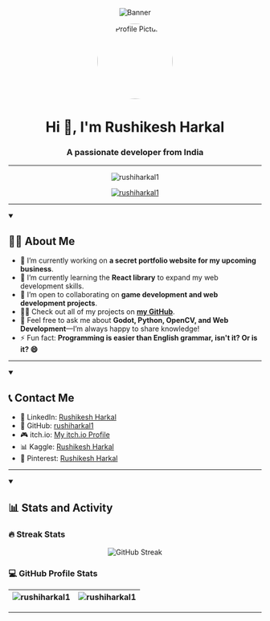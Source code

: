 <!-- Github Banner -->
<p align="center">
  <img src="https://inkscape.org/gallery/item/12639/view/" alt="Banner" />
</p>

<!-- Profile Picture -->
<p align="center">
	<a href="https://github.com/rushiharkal1" target="_blank" rel="noopener noreferrer">
		  <img src="https://avatars.githubusercontent.com/u/171824289?v=4" alt="Profile Picture" width="150" height="150" style="border-radius:50%;" />
	</a>
</p>

<h1 align="center">Hi 👋, I'm Rushikesh Harkal</h1>
<h3 align="center">A passionate developer from India</h3>

---

<p align="center">
  <img src="https://komarev.com/ghpvc/?username=rushiharkal1&label=Profile%20views&color=0e75b6&style=flat" alt="rushiharkal1" />
</p>

<p align="center">
  <a href="https://github.com/ryo-ma/github-profile-trophy" target="_blank" rel="noopener noreferrer"><img src="https://github-profile-trophy.vercel.app/?username=rushiharkal1&theme=onedark" alt="rushiharkal1" /></a>
</p>  

---

<details open> 
  <summary><h2>👨‍💻 About Me</h2></summary>

  <ul>
    <li>🔭 I’m currently working on <strong>a secret portfolio website for my upcoming business</strong>.</li>
    <li>🌱 I’m currently learning the <strong>React library</strong> to expand my web development skills.</li>
    <li>👯 I’m open to collaborating on <strong>game development and web development projects</strong>.</li>
    <li>👨‍💻 Check out all of my projects on <a href="https://github.com/rushiharkal1" target="_blank" rel="noopener noreferrer"><strong>my GitHub</strong></a>.</li>
    <li>💬 Feel free to ask me about <strong>Godot, Python, OpenCV, and Web Development</strong>—I’m always happy to share knowledge!</li>
    <li>⚡ Fun fact: <strong>Programming is easier than English grammar, isn't it? Or is it? 😄</strong></li>
  </ul>
</details>

---

<details open>
  <summary><h2>📞 Contact Me</h2></summary>
  <ul>
    <li>💼 LinkedIn: <a href="https://in.linkedin.com/in/rushikesh-harkal-051518328" target="_blank" rel="noopener noreferrer">Rushikesh Harkal</a></li>
    <li>📱 GitHub: <a href="https://github.com/rushiharkal1" target="_blank" rel="noopener noreferrer">rushiharkal1</a></li>
    <li>🎮 itch.io: <a href="https://harkal.itch.io/" target="_blank" rel="noopener noreferrer">My itch.io Profile</a></li>
    <li>📊 Kaggle: <a href="https://www.kaggle.com/rushiharkal1" target="_blank" rel="noopener noreferrer">Rushikesh Harkal</a></li>
    <li>📍 Pinterest: <a href="https://www.pinterest.com/rushiharkal1/" target="_blank" rel="noopener noreferrer">Rushikesh Harkal</a></li>
  </ul>
</details>

---

<details open>
<summary><h2>📊 Stats and Activity</h2></summary>

<h3>🔥 Streak Stats</h3>
<p align="center">
	<img src="https://github-readme-streak-stats-ecru.vercel.app?user=rushiharkal1&theme=transparent&card_width=500&card_height=200&stroke=FF5B5B&dates=00CBA4&ring=EB5454" alt="GitHub Streak" />
</p>

<h3>💻 GitHub Profile Stats</h3>

| <img align="center" src="https://github-readme-stats.vercel.app/api?username=rushiharkal1&show_icons=true&locale=en&theme=transparent" alt="rushiharkal1" /> | <img align="center" src="https://github-readme-stats.vercel.app/api/top-langs?username=rushiharkal1&show_icons=true&locale=en&layout=compact&theme=transparent" alt="rushiharkal1" /> |
| ------------------------------------------------------------------------------------------------------------------------------------------------------------ | ------------------------------------------------------------------------------------------------------------------------------------------------------------------------------------- |
</details>

---
